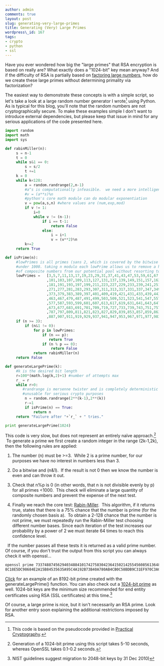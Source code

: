 ```yaml
---
author: admin
comments: true
layout: post
slug: generating-very-large-primes
title: Generating (Very) Large Primes
wordpress\_id: 167
tags:
- crypto
- python
- ssl
---
```


Have you ever wondered how big the "large primes" that RSA encryption is based on really are?  What exactly does a "1024-bit" key mean anyway?  And if the difficulty of RSA is partially based on [factoring large numbers](http://en.wikipedia.org/wiki/Integer_factorization), how do we create these large primes without determining primality via factorization?

The easiest way to demonstrate these concepts is with a simple script, so let's take a look at a large random number generator I wrote[^1] using Python.  As is typical for this blog, you'll note that the random numbers are not cryptographically secure.  To make these examples simple I don't want to introduce external dependencies, but please keep that issue in mind for any serious applications of the code presented here.

```python
import random
import math
import sys

def rabinMiller(n):
     s = n-1
     t = 0
     while s&1 == 0:
         s = s/2
         t +=1
     k = 0
     while k<128:
         a = random.randrange(2,n-1)
         #a^s is computationally infeasible.  we need a more intelligent approach
         #v = (a**s)%n
         #python's core math module can do modular exponentiation
         v = pow(a,s,n) #where values are (num,exp,mod)
         if v != 1:
             i=0
             while v != (n-1):
                 if i == t-1:
                     return False
                 else:
                     i = i+1
                     v = (v**2)%n
         k+=2
     return True

def isPrime(n):
     #lowPrimes is all primes (sans 2, which is covered by the bitwise and operator)
     #under 1000. taking n modulo each lowPrime allows us to remove a huge chunk
     #of composite numbers from our potential pool without resorting to Rabin-Miller
     lowPrimes =   [3,5,7,11,13,17,19,23,29,31,37,41,43,47,53,59,61,67,71,73,79,83,89,97
                   ,101,103,107,109,113,127,131,137,139,149,151,157,163,167,173,179
                   ,181,191,193,197,199,211,223,227,229,233,239,241,251,257,263,269
                   ,271,277,281,283,293,307,311,313,317,331,337,347,349,353,359,367
                   ,373,379,383,389,397,401,409,419,421,431,433,439,443,449,457,461
                   ,463,467,479,487,491,499,503,509,521,523,541,547,557,563,569,571
                   ,577,587,593,599,601,607,613,617,619,631,641,643,647,653,659,661
                   ,673,677,683,691,701,709,719,727,733,739,743,751,757,761,769,773
                   ,787,797,809,811,821,823,827,829,839,853,857,859,863,877,881,883
                   ,887,907,911,919,929,937,941,947,953,967,971,977,983,991,997]
     if (n >= 3):
         if (n&1 != 0):
             for p in lowPrimes:
                 if (n == p):
                    return True
                 if (n % p == 0):
                     return False
             return rabinMiller(n)
     return False

def generateLargePrime(k):
     #k is the desired bit length
     r=100*(math.log(k,2)+1) #number of attempts max
     r_ = r
     while r>0:
        #randrange is mersenne twister and is completely deterministic
        #unusable for serious crypto purposes
         n = random.randrange(2**(k-1),2**(k))
         r-=1
         if isPrime(n) == True:
             return n
     return "Failure after "+`r_` + " tries."

print generateLargePrime(1024)
```

This code is very slow, but does not represent an entirely naïve approach.[^2]  To generate a prime we first create a random integer in the range (2k-1,2k), then the following rules are applied:





  1. The number (n) must be >=3.  While 2 is a prime number, for our purposes we have no interest in numbers less than 3.


  2. Do a bitwise and (n&1).  If the result is not 0 then we know the number is even and can throw it out.


  3. Check that n%p is 0 (in other words, that n is not divisible evenly by p) for all primes <1000.  This check will eliminate a large quantity of composite numbers and prevent the expense of the next test.


  4. Finally we reach the core test: [Rabin-Miller](http://en.wikipedia.org/wiki/Miller–Rabin_primality_test).  This algorithm, if it returns true, states that there is a 75% chance that the number is prime (for the randomly chosen basis a).  To obtain a 2-128 chance that the number is not prime, we must repeatedly run the Rabin-Miller test choosing different number bases.  Since each iteration of the test increases our probability by a power of 2 we must iterate 64 times to reach this confidence level.


 
If the number passes all these tests it is returned as a valid prime number.  Of course, if you don't trust the output from this script you can always check it with openssl...

```bash
openssl prime 7337488745629403488410174275830423641502142554560856136484326749638755396267050319392266204256751706077766067020335998122952792559058552724477442839630133
8C18E5DC98684E2A15B84535635A95C4A192B73B40A780AB4CB0C58BDB9C31EF970C3AC6D804712B830FB6F1B140693A251E989F89B687EBA62781AD031D5135 is prime
```


[Click](/assets/media/2009/03/8192_prime.txt) for an example of an 8192-bit prime created with the generateLargePrime() function.  You can also check out a [1024-bit prime](/assets/media/2009/03/1024_prime.txt) as well.  1024-bit keys are the minimum size recommended for end entity certificates using RSA (SSL certificates) at this time.[^3]

Of course, a large prime is nice, but it isn't necessarily an RSA prime.  Look for another entry soon explaining the additional restrictions imposed by RSA.

[^1]: This code is based on the pseudocode provided in [Practical Cryptography](http://www.amazon.com/Practical-Cryptography-Niels-Ferguson/dp/0471223573/ref=pd_bbs_sr_4?ie=UTF8&s=books&qid=1236471581&sr=8-4).

[^2]: Generation of a 1024-bit prime using this script takes 5-10 seconds, whereas OpenSSL takes 0.1-0.2 seconds.

[^3]: NIST guidelines suggest migration to 2048-bit keys by 31 Dec 2010)
